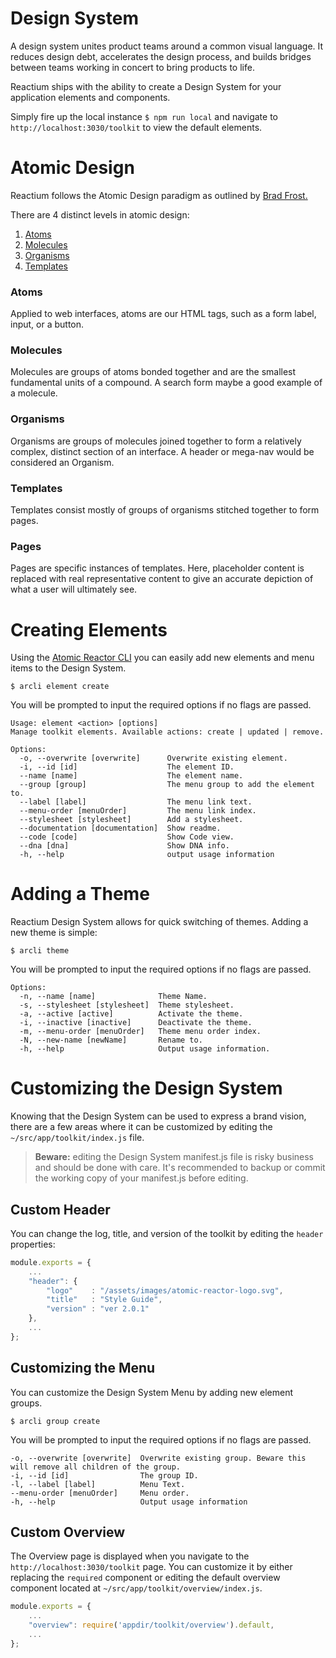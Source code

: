 # Design System

A design system unites product teams around a common visual language. It reduces design debt, accelerates the design process, and builds bridges between teams working in concert to bring products to life.

Reactium ships with the ability to create a Design System for your application elements and components.

Simply fire up the local instance `$ npm run local` and navigate to `http://localhost:3030/toolkit` to view the default elements.

# Atomic Design

Reactium follows the Atomic Design paradigm as outlined by [Brad Frost.](http://bradfrost.com/blog/post/atomic-web-design/)

There are 4 distinct levels in atomic design:

1.  [Atoms](#atoms)
2.  [Molecules](#molecules)
3.  [Organisms](#organisms)
4.  [Templates](templates)

### Atoms

Applied to web interfaces, atoms are our HTML tags, such as a form label, input, or a button.

### Molecules

Molecules are groups of atoms bonded together and are the smallest fundamental units of a compound. A search form maybe a good example of a molecule.

### Organisms

Organisms are groups of molecules joined together to form a relatively complex, distinct section of an interface. A header or mega-nav would be considered an Organism.

### Templates

Templates consist mostly of groups of organisms stitched together to form pages.

### Pages

Pages are specific instances of templates. Here, placeholder content is replaced with real representative content to give an accurate depiction of what a user will ultimately see.

# Creating Elements

Using the [Atomic Reactor CLI](https://www.npmjs.com/package/@atomic-reactor/cli) you can easily add new elements and menu items to the Design System.

```
$ arcli element create
```

You will be prompted to input the required options if no flags are passed.

```
Usage: element <action> [options]
Manage toolkit elements. Available actions: create | updated | remove.

Options:
  -o, --overwrite [overwrite]      Overwrite existing element.
  -i, --id [id]                    The element ID.
  --name [name]                    The element name.
  --group [group]                  The menu group to add the element to.
  --label [label]                  The menu link text.
  --menu-order [menuOrder]         The menu link index.
  --stylesheet [stylesheet]        Add a stylesheet.
  --documentation [documentation]  Show readme.
  --code [code]                    Show Code view.
  --dna [dna]                      Show DNA info.
  -h, --help                       output usage information
```

# Adding a Theme

Reactium Design System allows for quick switching of themes. Adding a new theme is simple:

```
$ arcli theme
```

You will be prompted to input the required options if no flags are passed.

```
Options:
  -n, --name [name]              Theme Name.
  -s, --stylesheet [stylesheet]  Theme stylesheet.
  -a, --active [active]          Activate the theme.
  -i, --inactive [inactive]      Deactivate the theme.
  -m, --menu-order [menuOrder]   Theme menu order index.
  -N, --new-name [newName]       Rename to.
  -h, --help                     Output usage information.
```

# Customizing the Design System

Knowing that the Design System can be used to express a brand vision, there are a few areas where it can be customized by editing the `~/src/app/toolkit/index.js` file.

> **Beware:** editing the Design System manifest.js file is risky business and should be done with care. It's recommended to backup or commit the working copy of your manifest.js before editing.

## Custom Header

You can change the log, title, and version of the toolkit by editing the `header` properties:

```js
module.exports = {
    ...
    "header": {
        "logo"    : "/assets/images/atomic-reactor-logo.svg",
        "title"   : "Style Guide",
        "version" : "ver 2.0.1"
    },
    ...
};
```

## Customizing the Menu

You can customize the Design System Menu by adding new element groups.

```
$ arcli group create
```

You will be prompted to input the required options if no flags are passed.

```
-o, --overwrite [overwrite]  Overwrite existing group. Beware this will remove all children of the group.
-i, --id [id]                The group ID.
-l, --label [label]          Menu Text.
--menu-order [menuOrder]     Menu order.
-h, --help                   Output usage information
```

## Custom Overview

The Overview page is displayed when you navigate to the `http://localhost:3030/toolkit` page.
You can customize it by either replacing the `required` component or editing the default overview component located at `~/src/app/toolkit/overview/index.js`.

```javascript
module.exports = {
    ...
    "overview": require('appdir/toolkit/overview').default,
    ...
};
```
